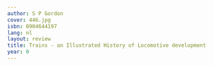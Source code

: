 ```yaml
---
author: S P Gordon
cover: 446.jpg
isbn: 0904644197
lang: nl
layout: review
title: Trains - an Illustrated History of Locomotive development
year: 0
---
```

